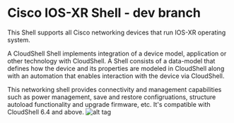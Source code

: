 # Cisco IOS-XR Shell - dev branch
This Shell supports all Cisco networking devices that run IOS-XR operating system.

A CloudShell Shell implements integration of a device model, application or other technology with CloudShell. A Shell consists of a data-model that defines how the device and its properties are modeled in CloudShell along with an automation that enables interaction with the device via CloudShell.

This networking shell provides connectivity and management capabilities such as power management, save and restore configruations, structure autoload functionality and upgrade firmware, etc. It's compatible with CloudShell 6.4 and above.
![alt tag](https://travis-ci.org/QualiSystems/Cisco-IOSXR-Shell.svg)
